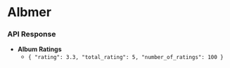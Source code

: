 # Albmer

### API Response
* **Album Ratings**
  * `{ "rating": 3.3,
  "total_rating": 5,
  "number_of_ratings": 100
  }`

